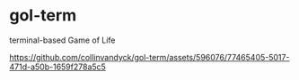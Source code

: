 # gol-term
terminal-based Game of Life



https://github.com/collinvandyck/gol-term/assets/596076/77465405-5017-471d-a50b-1659f278a5c5

